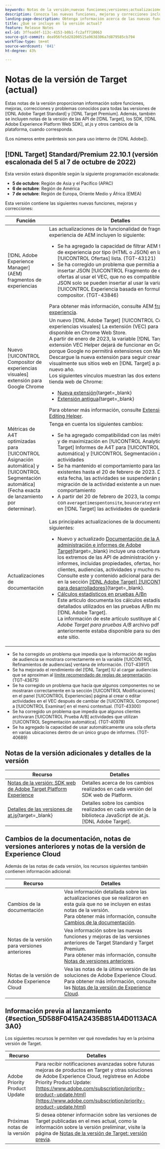 ```yaml
---
keywords: Notas de la versión;nuevas funciones;versiones;actualizaciones;actualización;versión;mejora;mejoras;correcciones;correcciones de errores;actualizaciones
description: Conozca las nuevas funciones, mejoras y correcciones incluidas en la versión actual de  [!DNL Adobe Target], incluidos SDK, API y bibliotecas de JavaScript.
landing-page-description: Obtenga información acerca de las nuevas funciones, mejoras y correcciones incluidas en la versión actual de  [!DNL Adobe Target].
title: ¿Qué se incluye en la versión actual?
feature: Release Notes
exl-id: 3ffead4f-113c-4153-b0b1-fc2aff710063
source-git-commit: dea956fe5d28200515a9638306a7d879585cb794
workflow-type: tm+mt
source-wordcount: '841'
ht-degree: 43%

---
```


# Notas de la versión de Target (actual)

Estas notas de la versión proporcionan información sobre funciones, mejoras, correcciones y problemas conocidos para todas las versiones de [!DNL Adobe Target Standard] y [!DNL Target Premium]. Además, también se incluyen notas de la versión de las API de [!DNL Target], los SDK, [!DNL Adobe Experience Platform Web SDK], at.js y otros cambios de la plataforma, cuando corresponda.

(Los números entre paréntesis son para uso interno de [!DNL Adobe]).

## [!DNL Target] Standard/Premium 22.10.1 (versión escalonada del 5 al 7 de octubre de 2022)

Esta versión estará disponible según la siguiente programación escalonada:

* **5 de octubre**: Región de Asia y el Pacífico (APAC)
* **6 de octubre**: Región de América
* **7 de octubre**: Región de Europa, Oriente Medio y África (EMEA)

Esta versión contiene las siguientes nuevas funciones, mejoras y correcciones:

| Función | Detalles |
| --- | --- |
| [!DNL Adobe Experience Manager] (AEM) fragmentos de experiencias | Las actualizaciones de la funcionalidad de fragmentos de experiencia de AEM incluyen lo siguiente:<ul><li>Se ha agregado la capacidad de filtrar AEM fragmentos de experiencia por tipo (HTML o JSON) en la variable [!UICONTROL Ofertas] lista. (TGT-43121)</li><li>Se ha corregido un problema que permitía a los clientes insertar JSON [!UICONTROL Fragmento de experiencia] ofertas al usar el VEC, que no es compatible. Las ofertas JSON solo se pueden insertar al usar la variable [!UICONTROL Experiencia basada en formularios] compositor. (TGT-43846)</li></ul>Para obtener más información, consulte AEM [fragmentos de experiencia](/help/main/c-experiences/c-manage-content/aem-experience-fragments.md). |
| Nuevo [!UICONTROL Compositor de experiencias visuales] extensión para Google Chrome | Un nuevo [!DNL Adobe Target] [!UICONTROL Compositor de experiencias visuales] La extensión (VEC) para Chrome está disponible en Chrome Web Store.<br>A partir de enero de 2023, la variable [!DNL Target] La extensión VEC Helper dejará de funcionar en Google Chrome porque Google no permitirá extensiones con Manifest V2. Descargue la nueva extensión para seguir creando visualmente sus sitios web en [!DNL Target] a partir del nuevo año.<br>Los siguientes vínculos muestran las dos extensiones en la tienda web de Chrome:<ul><li>[Nueva extensión](https://chrome.google.com/webstore/detail/adobe-experience-cloud-vi/kgmjjkfjacffaebgpkpcllakjifppnca){target=_blank}</li><li>[Extensión antigua](https://chrome.google.com/webstore/detail/adobe-target-vec-helper/ggjpideecfnbipkacplkhhaflkdjagak){target=_blank}</li></ul>Para obtener más información, consulte [Extensión de Visual Editing Helper](/help/main/c-experiences/c-visual-experience-composer/r-troubleshoot-composer/visual-editing-helper-extension.md). |
| Métricas de A4T optimizadas para [!UICONTROL Asignación automática] y [!UICONTROL Segmentación automática]<br>(Fecha exacta de lanzamiento por determinar). | Tenga en cuenta los siguientes cambios:<ul><li>Se ha agregado compatibilidad con las métricas binarias y de maximización en [!UICONTROL Analytics para Target] Informes de A4T para [!UICONTROL Asignación automática] y [!UICONTROL Segmentación automática] actividades</li><li>Se ha mantenido el comportamiento para las actividades existentes hasta el 20 de febrero de 2023. Después de esta fecha, las actividades se suspenderán para forzar la migración de la actividad existente a un nuevo comportamiento</li><li>A partir del 20 de febrero de 2023, la compatibilidad con `averagetimespentonsite`, `bouncerate`y `entries` métricas en [!DNL Target] las actividades de quedarán obsoletas.</li></ul> |
| Actualizaciones de documentación | Las principales actualizaciones de la documentación son las siguientes:<ul><li>Nuevo y actualizado [Documentación de la API de administración e informes de Adobe Target](https://developer.adobe.com/target/administer/admin-api/){target=_blank} incluye una cobertura completa de los extremos de las API de administración y creación de informes, incluidas propiedades, ofertas, hosts, entornos, clientes, audiencias, actividades y mucho más.<br>Consulte este y contenido adicional para desarrolladores en la sección [[!DNL Adobe Target] [!UICONTROL Guía para desarrolladores]](https://developer.adobe.com/target/){target=_blank}.</li><li>[Cálculos estadísticos en pruebas A/Bn](/help/main/c-reports/statistical-methodology/statistical-calculations.md)<br>Este artículo documenta los cálculos estadísticos detallados utilizados en las pruebas A/Bn manuales en [!DNL Adobe Target].<br>La información de este artículo sustituye al *Cálculos de Adobe Target para pruebas A/B* archivo pdf que anteriormente estaba disponible para su descarga en este sitio.</li></ul> |

* Se ha corregido un problema que impedía que la información de reglas de audiencia se mostrara correctamente en la variable [!UICONTROL Refinamientos de audiencias] ventana de información. (TGT-43917)
* Se ha mejorado el rendimiento del [!DNL Target] IU al cargar audiencias que se aproximan al [límite recomendado de reglas de segmentación](/help/main/r-troubleshooting-target/target-limits.md#targeting-rules). (TGT-43675)
* Se ha corregido un problema que hacía que algunos componentes no se mostraran correctamente en la sección [!UICONTROL Modificaciones] en el panel [!UICONTROL Experiencias] página al crear o editar actividades en el VEC después de cambiar de [!UICONTROL Componer] a [!UICONTROL Examinar] en el menú contextual. (TGT-43300)
* Se ha corregido un problema que impedía que algunos clientes archivaran [!UICONTROL Prueba A/B] actividades que utilizan [!UICONTROL Segmentación automática]. (TGT-40978)
* Se ha agregado la capacidad de usar automáticamente una sola oferta en varias ubicaciones dentro de un único grupo de informes. (TGT-40689)

## Notas de la versión adicionales y detalles de la versión

| Recurso | Detalles |
|--- |--- |
| [Notas de la versión: SDK web de Adobe Target Platform Experience](https://experienceleague.adobe.com/docs/experience-platform/edge/release-notes.html?lang=es) | Detalles acerca de los cambios realizados en cada versión del SDK web de Platform. |
| [Detalles de las versiones de at.js](https://developer.adobe.com/target/implement/client-side/atjs/target-atjs-versions/){target=_blank} | Detalles sobre los cambios realizados en cada versión de la biblioteca JavaScript de at.js. [!DNL Adobe Target]. |

## Cambios de la documentación, notas de versiones anteriores y notas de la versión de Experience Cloud

Además de las notas de cada versión, los recursos siguientes también contienen información adicional:

| Recurso | Detalles |
|--- |--- |
| Cambios de la documentación | Vea información detallada sobre las actualizaciones que se realizaron en esta guía que no se incluyen en estas notas de la versión.<br>Para obtener más información, consulte [Cambios de la documentación](/help/main/r-release-notes/doc-change.md#reference_366123CF00994BACBBF9BBDF2C4D840C). |
| Notas de la versión para versiones anteriores | Vea información sobre las nuevas funciones y mejoras de las versiones anteriores de Target Standard y Target Premium.<br>Para obtener más información, consulte [Notas de versiones anteriores](/help/main/r-release-notes/release-notes-for-previous-releases.md). |
| Notas de la versión de Adobe Experience Cloud | Vea las notas de la última versión de las soluciones de Adobe Experience Cloud.<br>Para obtener más información, consulte las [Notas de la versión de Experience Cloud](https://experienceleague.adobe.com/docs/release-notes/experience-cloud/current.html?lang=es). |

## Información previa al lanzamiento {#section_5D588F0415A2435B851A4D0113ACA3A0}

Los siguientes recursos le permiten ver qué novedades hay en la próxima versión de Target.

| Recurso | Detalles |
|--- |--- |
| Adobe Priority Product Update | Para recibir notificaciones avanzadas sobre futuras mejoras de productos en Target y otras soluciones de Adobe Experience Cloud, regístrese en Adobe Priority Product Update:<br>[https://www.adobe.com/subscription/priority-product-update.html](https://www.adobe.com/subscription/priority-product-update.html) |
| Próximas notas de la versión | Si desea obtener información sobre las versiones de Target publicadas en el mes actual, como la información sobre la versión preliminar, visite la página de [Notas de la versión de Target: versión previa](/help/main/r-release-notes/target-release-notes.md). |
